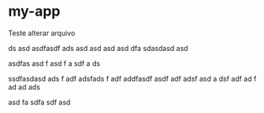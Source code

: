 # my-app

Teste alterar arquivo

 ds asd asdfasdf ads asd
 asd 
 asd asd
 dfa sdasdasd asd

asdfas asd
f asd
f a
sdf a
ds

ssdfasdasd ads
f adf adsfads
f adf addfasdf asdf
 adf
  adsf
  asd
 a
 dsf 
 adf
  ad
  f ad 
   ad
   ads

  asd
  fa
  sdfa
  sdf
  asd

